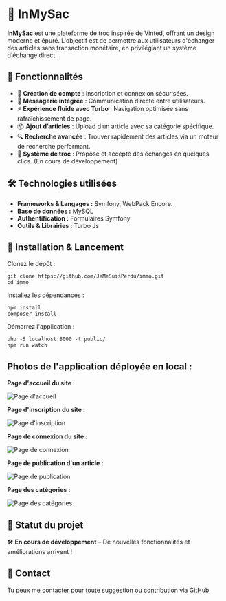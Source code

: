 <h1>👜 InMySac</h1>

<p><strong>InMySac</strong> est une plateforme de troc inspirée de Vinted, offrant un design moderne et épuré. L'objectif est de permettre aux utilisateurs d'échanger des articles sans transaction monétaire, en privilégiant un système d'échange direct.</p>

<h2>🚀 Fonctionnalités</h2>
<ul>
    <li>🔹 <strong>Création de compte</strong> : Inscription et connexion sécurisées.</li>
    <li>💬 <strong>Messagerie intégrée</strong> : Communication directe entre utilisateurs.</li>
    <li>⚡ <strong>Expérience fluide avec Turbo</strong> : Navigation optimisée sans rafraîchissement de page.</li>
    <li>📦 <strong>Ajout d’articles</strong> : Upload d’un article avec sa catégorie spécifique.</li>
    <li>🔍 <strong>Recherche avancée</strong> : Trouver rapidement des articles via un moteur de recherche performant.</li>
    <li>📌 <strong>Système de troc</strong> : Propose et accepte des échanges en quelques clics. (En cours de développement)</li>
</ul>

<h2>🛠️ Technologies utilisées</h2>
<ul>
    <li><strong>Frameworks & Langages :</strong> Symfony, WebPack Encore.</li>
    <li><strong>Base de données :</strong> MySQL</li>
    <li><strong>Authentification :</strong> Formulaires Symfony</li>
    <li><strong>Outils & Librairies :</strong> Turbo Js</li>
</ul>

<h2>📌 Installation & Lancement</h2>
<p>Clonez le dépôt :</p>
<pre><code>git clone https://github.com/JeMeSuisPerdu/immo.git
cd immo</code></pre>

<p>Installez les dépendances :</p>
<pre><code>npm install</code>
<code>composer install</code></pre>

<p>Démarrez l'application :</p>
<pre><code>php -S localhost:8000 -t public/</code>
<code>npm run watch</code></pre>

<h2>Photos de l'application déployée en local :</h2>

<p><strong>Page d'accueil du site :</strong></p>
<img src="https://monportefolioanis.go.yj.fr/photo_Inmysac/accueil.png" alt="Page d'accueil">

<p><strong>Page d'inscription du site :</strong></p>
<img src="https://monportefolioanis.go.yj.fr/photo_Inmysac/inscription.png" alt="Page d'inscription">  

<p><strong>Page de connexion du site :</strong></p>
<img src="https://monportefolioanis.go.yj.fr/photo_Inmysac/connexion.png" alt="Page de connexion">  

<p><strong>Page de publication d'un article :</strong></p>
<img src="https://monportefolioanis.go.yj.fr/photo_Inmysac/publication.png" alt="Page de publication">  

<p><strong>Page des catégories :</strong></p>
<img src="https://monportefolioanis.go.yj.fr/photo_Inmysac/catego.png" alt="Page des catégories">  

<h2>📜 Statut du projet</h2>
<p>🛠 <strong>En cours de développement</strong> – De nouvelles fonctionnalités et améliorations arrivent !</p>

<h2>📧 Contact</h2>
<p>Tu peux me contacter pour toute suggestion ou contribution via <a href="https://github.com/JeMeSuisPerdu">GitHub</a>.</p>
